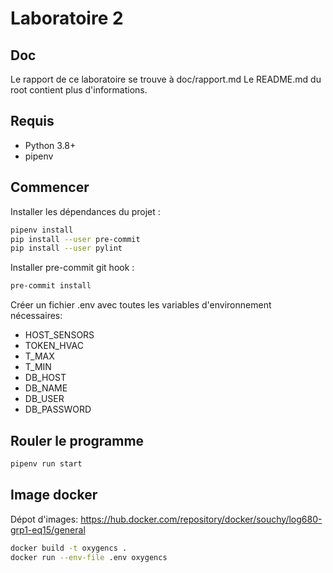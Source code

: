 
# Laboratoire 2

## Doc

Le rapport de ce laboratoire se trouve à doc/rapport.md
Le README.md du root contient plus d'informations.

## Requis

- Python 3.8+
- pipenv

## Commencer

Installer les dépendances du projet :

```bash
pipenv install
pip install --user pre-commit
pip install --user pylint
```

Installer pre-commit git hook :

```bash
pre-commit install
```

Créer un fichier .env avec toutes les variables d'environnement nécessaires:

- HOST_SENSORS
- TOKEN_HVAC
- T_MAX
- T_MIN
- DB_HOST
- DB_NAME
- DB_USER
- DB_PASSWORD

## Rouler le programme

```bash
pipenv run start
```

## Image docker

Dépot d'images: <https://hub.docker.com/repository/docker/souchy/log680-grp1-eq15/general>

```bash
docker build -t oxygencs .
docker run --env-file .env oxygencs
```

